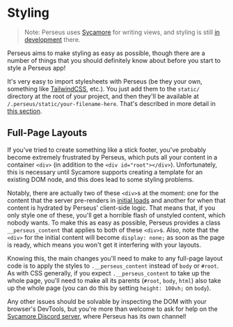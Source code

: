 # Styling

> Note: Perseus uses [Sycamore](https://github.com/sycamore-rs/sycamore) for writing views, and styling is still [in development](https://sycamore-rs.netlify.app/docs/v0.6/advanced/css) there.

Perseus aims to make styling as easy as possible, though there are a number of things that you should definitely know about before you start to style a Perseus app!

It's very easy to import stylesheets with Perseus (be they your own, something like [TailwindCSS](https://tailwindcss.com), etc.). You just add them to the `static/` directory at the root of your project, and then they'll be available at `/.perseus/static/your-filename-here`. That's described in more detail in [this section](./static-content.md).

## Full-Page Layouts

If you've tried to create something like a stick footer, you've probably become extremely frustrated by Perseus, which puts all your content in a container `<div>` (in addition to the `<div id="root"></div>`). Unfortunately, this is necessary until Sycamore supports creating a template for an existing DOM node, and this does lead to some styling problems.

Notably, there are actually two of these `<div>`s at the moment: one for the content that the server pre-renders in [initial loads](./advanced/initial-loads.md) and another for when that content is hydrated by Perseus' client-side logic. That means that, if you only style one of these, you'll get a horrible flash of unstyled content, which nobody wants. To make this as easy as possible, Perseus provides a class `__perseus_content` that applies to both of these `<div>`s. Also, note that the `<div>` for the initial content will become `display: none;` as soon as the page is ready, which means you won't get it interfering with your layouts.

Knowing this, the main changes you'll need to make to any full-page layout code is to apply the styles to `.__perseus_content` instead of `body` or `#root`. As with CSS generally, if you expect `.__perseus_content` to take up the whole page, you'll need to make all its parents (`#root`, `body`, `html`) also take up the whole page (you can do this by setting `height: 100vh;` on `body`).

Any other issues should be solvable by inspecting the DOM with your browser's DevTools, but you're more than welcome to ask for help on the [Sycamore Discord server](https://discord.gg/PgwPn7dKEk), where Perseus has its own channel!
